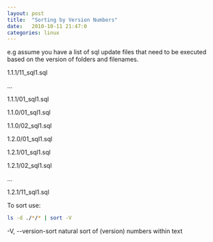 ```yaml
---
layout: post
title:  "Sorting by Version Numbers"
date:   2010-10-11 21:47:0                                                                                                                                                                                                                    
categories: linux
---
```


e.g assume you have a list of sql update files that need to be executed based on the version of folders and filenames.

1.1.1/11_sql1.sql

...

1.1.1/01_sql1.sql

1.1.0/01_sql1.sql

1.1.0/02_sql1.sql

1.2.0/01_sql1.sql

1.2.1/01_sql1.sql

1.2.1/02_sql1.sql

...

1.2.1/11_sql1.sql

To sort use:

``` bash
ls -d ./*/* | sort -V
```

-V, --version-sort
    natural sort of (version) numbers within text
